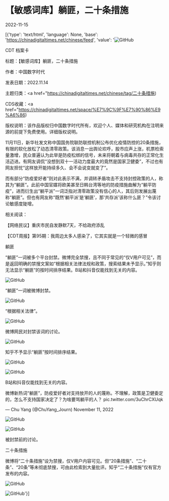 # 【敏感词库】躺匪，二十条措施

2022-11-15

[{'type': 'text/html', 'language': None, 'base': 'https://chinadigitaltimes.net/chinese/feed', 'value': '![GitHub](https://chinadigitaltimes.net/chinese/files/2022/11/笑拉了-躺匪一词违法了-爱国大v要连夜删微博了-v0-hcbct.jpg)

CDT 档案卡

标题：【敏感词库】躺匪，二十条措施

作者：中国数字时代

发表日期：2022.11.14

主题归类：<a href="https://chinadigitaltimes.net/chinese/tag/二十条措施)

CDS收藏：<a href="https://chinadigitaltimes.net/space/%E7%9C%9F%E7%90%86%E9%A6%86)

版权说明：该作品版权归中国数字时代所有，欢迎个人、媒体和研究机构在注明来源的前提下免费使用。详细版权说明。





11月11日，新华社发文称中国国务院联防联控机制公布优化疫情防控的20条措施，有限的软化放松了动态清零政策。该消息一出舆论欢呼，股市应声上涨，机票检索量激增，民众普遍认为此举是防疫松绑的信号，未来将朝着与病毒共存的正常化生活迈进。有网友调侃“没想到双十一活动力度最大的竟然是国家卫健委”，不过也有网友担忧“这样放开能持续多久、会不会说变就变了”。

而有部分“防疫爱好者”则对此表示不满，并调转矛盾攻击不支持封控政策的人，称其为“躺匪”。此前中国官媒将欧美甚至日韩台湾等地的防疫措施曲解为“躺平防疫”，进而衍生出“躺平派”一词泛指对清零政策没有信心的人，其后则发展出蔑称“躺匪”。但也有网友称“既然‘躺平派’是‘躺匪’，那‘共存派’该称什么匪？”令该讨论敏感度陡增。

相关阅读：





【网络民议】重庆市民自发静默7天，不给政府添乱





【CDT周报】第95期：我周边太多人感染了，它其实就是一个轻微的感冒





躺匪

“躺匪”一词被多个平台封禁。微博完全禁搜，且不同于常见的“仅V用户可见”，而是返回明确的禁搜文案如“根据相关法律法规和政策，搜索结果未予显示。”知乎则无法显示“躺匪”的按时间排序结果。B站和抖音仅能找到无关的内容。

![GitHub](https://chinadigitaltimes.net/chinese/files/2022/11/image-1668251497612.png)

“躺匪”一词被微博封禁。



![GitHub](https://chinadigitaltimes.net/chinese/files/2022/11/Screenshot_20221114-170707.png)

“根据相关法律”。



![GitHub](https://chinadigitaltimes.net/chinese/files/2022/11/FhfZxE4VIAM1woT.jpg)

微博网民对封禁该词的讨论。



![GitHub](https://chinadigitaltimes.net/chinese/files/2022/11/屏幕截图-2022-11-14-171217.png)

知乎不予显示“躺匪”按时间排序结果。



![GitHub](https://chinadigitaltimes.net/chinese/files/2022/11/屏幕截图-2022-11-14-172012.png)

![GitHub](https://chinadigitaltimes.net/chinese/files/2022/11/屏幕截图-2022-11-14-171253.png)

B站和抖音仅能找到无关的内容。





微博新热词“躺匪”，防疫爱好者对支持放开的人的蔑称。不理解，政策是卫健委定的，怎么不支持国家决定了？为啥要骂躺平的人？ pic.twitter.com/3uChrCXUqk

&mdash; Chu Yang (@ChuYang_Journ) November 11, 2022



![GitHub](https://chinadigitaltimes.net/chinese/files/2022/11/FhWz1eaaUAEEqM1.jpg)

![GitHub](https://chinadigitaltimes.net/chinese/files/2022/11/FhTc-EbXEAQe8NV.jpg)

被封禁前的讨论。



二十条措施

微博将“二十条措施”设为禁搜，仅V用户内容可见。但“20条措施”、“二十条”、“20条”等未彻底禁搜，可由此检索到大量批评。知乎“二十条措施”仅有官方发布的内容。

![GitHub](https://chinadigitaltimes.net/chinese/files/2022/11/屏幕截图-2022-11-14-165706.png)

![GitHub](https://chinadigitaltimes.net/chinese/files/2022/11/屏幕截图-2022-11-14-170049.png)'}]